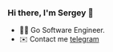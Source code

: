 ### Hi there, I'm Sergey 👋


- :technologist: Go Software Engineer.
- :envelope: Contact me [telegram](https://t.me/gxrlxv)

